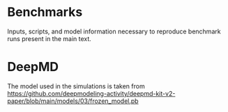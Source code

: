 # Benchmarks 
Inputs, scripts, and model information necessary to reproduce benchmark runs present in the main text.

# DeepMD
The model used in the simulations is taken from https://github.com/deepmodeling-activity/deepmd-kit-v2-paper/blob/main/models/03/frozen_model.pb 
